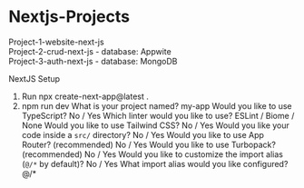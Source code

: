 # Nextjs-Projects

Project-1-website-next-js<br>
Project-2-crud-next-js - database: Appwite<br>
Project-3-auth-next-js - database: MongoDB<br>

NextJS Setup
1. Run npx create-next-app@latest .
2. npm run dev
What is your project named? my-app
Would you like to use TypeScript? No / Yes
Which linter would you like to use? ESLint / Biome / None
Would you like to use Tailwind CSS? No / Yes
Would you like your code inside a `src/` directory? No / Yes
Would you like to use App Router? (recommended) No / Yes
Would you like to use Turbopack? (recommended) No / Yes
Would you like to customize the import alias (`@/*` by default)? No / Yes
What import alias would you like configured? @/*
